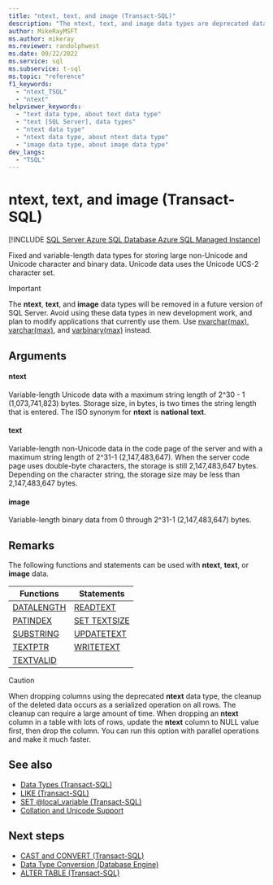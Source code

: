 ```yaml
---
title: "ntext, text, and image (Transact-SQL)"
description: "The ntext, text, and image data types are deprecated data types for storing large non-Unicode and Unicode character and binary data."
author: MikeRayMSFT
ms.author: mikeray
ms.reviewer: randolphwest
ms.date: 09/22/2022
ms.service: sql
ms.subservice: t-sql
ms.topic: "reference"
f1_keywords:
  - "ntext_TSQL"
  - "ntext"
helpviewer_keywords:
  - "text data type, about text data type"
  - "text [SQL Server], data types"
  - "ntext data type"
  - "ntext data type, about ntext data type"
  - "image data type, about image data type"
dev_langs:
  - "TSQL"
---
```

# ntext, text, and image (Transact-SQL)

[!INCLUDE [SQL Server Azure SQL Database Azure SQL Managed Instance](../../includes/applies-to-version/sql-asdb-asdbmi.md)]

Fixed and variable-length data types for storing large non-Unicode and Unicode character and binary data. Unicode data uses the Unicode UCS-2 character set.

> [!IMPORTANT]  
> The **ntext**, **text**, and **image** data types will be removed in a future version of SQL Server. Avoid using these data types in new development work, and plan to modify applications that currently use them. Use [nvarchar(max)](../../t-sql/data-types/nchar-and-nvarchar-transact-sql.md), [varchar(max)](../../t-sql/data-types/char-and-varchar-transact-sql.md), and [varbinary(max)](../../t-sql/data-types/binary-and-varbinary-transact-sql.md) instead.

## Arguments

#### ntext

Variable-length Unicode data with a maximum string length of 2^30 - 1 (1,073,741,823) bytes. Storage size, in bytes, is two times the string length that is entered. The ISO synonym for **ntext** is **national text**.

#### text

Variable-length non-Unicode data in the code page of the server and with a maximum string length of 2^31-1 (2,147,483,647). When the server code page uses double-byte characters, the storage is still 2,147,483,647 bytes. Depending on the character string, the storage size may be less than 2,147,483,647 bytes.

#### image

Variable-length binary data from 0 through 2^31-1 (2,147,483,647) bytes.

## Remarks

The following functions and statements can be used with **ntext**, **text**, or **image** data.

|Functions|Statements|
|---|---|
|[DATALENGTH](../../t-sql/functions/datalength-transact-sql.md)|[READTEXT](../../t-sql/queries/readtext-transact-sql.md)|
|[PATINDEX](../../t-sql/functions/patindex-transact-sql.md)|[SET TEXTSIZE](../../t-sql/statements/set-textsize-transact-sql.md)|
|[SUBSTRING](../../t-sql/functions/substring-transact-sql.md)|[UPDATETEXT](../../t-sql/queries/updatetext-transact-sql.md)|
|[TEXTPTR](../../t-sql/functions/text-and-image-functions-textptr-transact-sql.md)|[WRITETEXT](../../t-sql/queries/writetext-transact-sql.md)|
|[TEXTVALID](../../t-sql/functions/text-and-image-functions-textvalid-transact-sql.md)||

> [!CAUTION]  
> When dropping columns using the deprecated **ntext** data type, the cleanup of the deleted data occurs as a serialized operation on all rows. The cleanup can require a large amount of time. When dropping an **ntext** column in a table with lots of rows, update the **ntext** column to NULL value first, then drop the column. You can run this option with parallel operations and make it much faster.

## See also

- [Data Types (Transact-SQL)](../../t-sql/data-types/data-types-transact-sql.md)
- [LIKE (Transact-SQL)](../../t-sql/language-elements/like-transact-sql.md)
- [SET @local_variable (Transact-SQL)](../../t-sql/language-elements/set-local-variable-transact-sql.md)
- [Collation and Unicode Support](../../relational-databases/collations/collation-and-unicode-support.md)

## Next steps

- [CAST and CONVERT (Transact-SQL)](../../t-sql/functions/cast-and-convert-transact-sql.md)
- [Data Type Conversion (Database Engine)](../../t-sql/data-types/data-type-conversion-database-engine.md)
- [ALTER TABLE (Transact-SQL)](../statements/alter-table-transact-sql.md)
